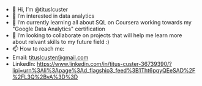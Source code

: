 - 👋 Hi, I’m @tituslcuster
- 👀 I’m interested in data analytics
- 🌱 I’m currently learning all about SQL on Coursera working towards my "Google Data Analytics" certification
- 💞️ I’m looking to collaborate on projects that will help me learn more about relvant skills to my future field :)
- 📫 How to reach me: 
- Email: tituslcuster@gmail.com
- LinkedIn: https://www.linkedin.com/in/titus-custer-36739390/?lipi=urn%3Ali%3Apage%3Ad_flagship3_feed%3B1Tht6pqyQEeSAD%2F%2FL3Q%2BvA%3D%3D

<!---
tituslcuster/tituslcuster is a ✨ special ✨ repository because its `README.md` (this file) appears on your GitHub profile.
You can click the Preview link to take a look at your changes.
--->
